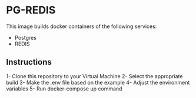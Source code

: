 # PG-REDIS

This image builds docker containers of the following services:

- Postgres
- REDIS

## Instructions

1- Clone this repository to your Virtual Machine
2- Select the appropriate build
3- Make the .env file based on the example
4- Adjust the environment variables
5- Run docker-compose up command
